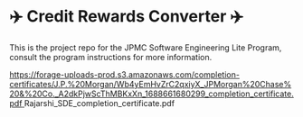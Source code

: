 # :airplane: Credit Rewards Converter :airplane:
This is the project repo for the JPMC Software Engineering Lite Program, consult the program instructions for more information.

[https://forage-uploads-prod.s3.amazonaws.com/completion-certificates/J.P.%20Morgan/Wb4yEmHvZrC2qxiyX_JPMorgan%20Chase%20&%20Co._A2dkPjwScThMBKxXn_1688661680299_completion_certificate.pdf ](https://forage-uploads-prod.s3.amazonaws.com/completion-certificates/J.P.%20Morgan/Wb4yEmHvZrC2qxiyX_JPMorgan%20Chase%20&%20Co._A2dkPjwScThMBKxXn_1688661680299_completion_certificate.pdf)Rajarshi_SDE_completion_certificate.pdf
